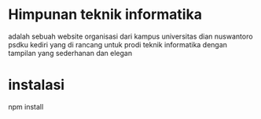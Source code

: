 # Himpunan teknik informatika 
adalah sebuah website organisasi dari kampus universitas dian nuswantoro psdku kediri yang di rancang untuk prodi teknik informatika dengan tampilan yang sederhanan dan elegan 

# instalasi
npm install 
